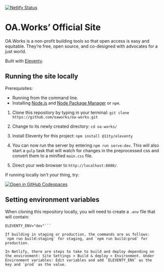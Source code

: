 [![Netlify Status](https://api.netlify.com/api/v1/badges/5e7bf013-1c7f-4a94-86fe-a8316ceb6e11/deploy-status)](https://app.netlify.com/sites/oaworks/deploys)

# OA.Works’ Official Site

OA.Works is a non-profit building tools so that open access is easy and equitable. They’re free, open source, and co-designed with advocates for a just world.

Built with [Eleventy](https://www.11ty.dev/).

## Running the site locally

Prerequisites:
- Running from the command line.
- Installing [Node.js](https://nodejs.dev/) and [Node Package Manager](https://www.npmjs.com/) or `npm`.


1. Clone this repository by typing in your terminal:
`git clone https://github.com/oaworks/oa-works.git`

2. Change to its newly created directory: `cd oa-works/`

3. Install Eleventy for this project: `npm install @11ty/eleventy`

4. You can now run the server by entering `npm run serve:dev`. This will also start a `gulp` task that will watch for changes in the preprocessed css and convert them to a minified `main.css` file.

5. Direct your web browser to `http://localhost:8080/`.

If running locally isn't your thing, try:

[![Open in GitHub Codespaces](https://github.com/codespaces/badge.svg)](https://github.com/codespaces/new?hide_repo_select=true&ref=support-codespaces&repo=321735364&machine=basicLinux32gb&devcontainer_path=.devcontainer%2Fdevcontainer.json&location=WestEurope)

## Setting environment variables

When cloning this repository locally, you will need to create a `.env` file that will contain:
```BASE_URL="http://localhost:8080"
ELEVENTY_ENV="dev"```

If building in staging or production, the commands are as follows:
`npm run build:staging` for staging, and `npm run build:prod` for production.

In Netlify, there are steps to take to build and deploy depending on the environment: Site Settings > Build & deploy > Environment. Under Environment variables: Edit variables and add `ELEVENTY_ENV` as the key and `prod` as the value.
